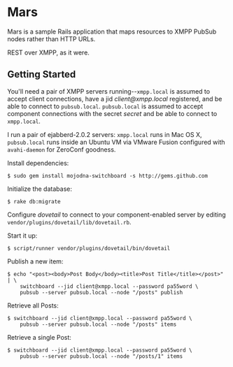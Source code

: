 # Mars 

Mars is a sample Rails application that maps resources to XMPP PubSub nodes
rather than HTTP URLs.

REST over XMPP, as it were.

## Getting Started

You'll need a pair of XMPP servers running--`xmpp.local` is assumed to accept
client connections, have a jid _client@xmpp.local_ registered, and be able to
connect to `pubsub.local`. `pubsub.local` is assumed to accept component
connections with the secret _secret_ and be able to connect to `xmpp.local`.

I run a pair of ejabberd-2.0.2 servers: `xmpp.local` runs in Mac OS X,
`pubsub.local` runs inside an Ubuntu VM via VMware Fusion configured with
`avahi-daemon` for ZeroConf goodness.

Install dependencies:

    $ sudo gem install mojodna-switchboard -s http://gems.github.com

Initialize the database:

    $ rake db:migrate

Configure _dovetail_ to connect to your component-enabled server by editing
`vendor/plugins/dovetail/lib/dovetail.rb`.

Start it up:

    $ script/runner vendor/plugins/dovetail/bin/dovetail

Publish a new item:

    $ echo "<post><body>Post Body</body><title>Post Title</title></post>" | \
        switchboard --jid client@xmpp.local --password pa55word \
        pubsub --server pubsub.local --node "/posts" publish

Retrieve all Posts:

    $ switchboard --jid client@xmpp.local --password pa55word \
        pubsub --server pubsub.local --node "/posts" items

Retrieve a single Post:

    $ switchboard --jid client@xmpp.local --password pa55word \
        pubsub --server pubsub.local --node "/posts/1" items
